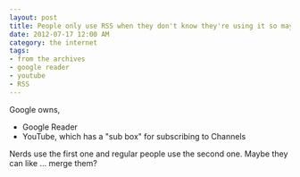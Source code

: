 ```yaml
---
layout: post
title: People only use RSS when they don't know they're using it so maybe the 'sub box' is its future
date: 2012-07-17 12:00 AM
category: the internet
tags:
- from the archives
- google reader
- youtube
- RSS
---
```


Google owns,

* Google Reader
* YouTube, which has a "sub box" for subscribing to Channels

Nerds use the first one and regular people use the second one. Maybe they can like ... merge them?
